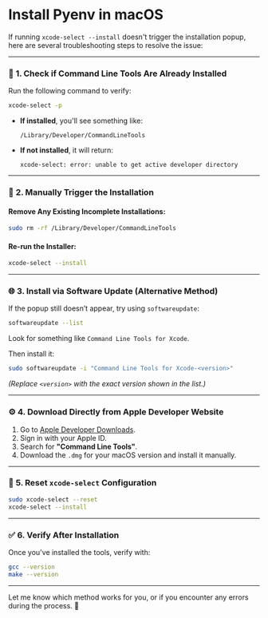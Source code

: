 # Install Pyenv in macOS

If running `xcode-select --install` doesn't trigger the installation popup, here are several troubleshooting steps to resolve the issue:

---

### 🚩 **1. Check if Command Line Tools Are Already Installed**

Run the following command to verify:

```bash
xcode-select -p
```

- **If installed**, you'll see something like:
  ```
  /Library/Developer/CommandLineTools
  ```
- **If not installed**, it will return:
  ```
  xcode-select: error: unable to get active developer directory
  ```

---

### 🔄 **2. Manually Trigger the Installation**

#### **Remove Any Existing Incomplete Installations:**

```bash
sudo rm -rf /Library/Developer/CommandLineTools
```

#### **Re-run the Installer:**

```bash
xcode-select --install
```

---

### 🌐 **3. Install via Software Update (Alternative Method)**

If the popup still doesn’t appear, try using `softwareupdate`:

```bash
softwareupdate --list
```

Look for something like `Command Line Tools for Xcode`.

Then install it:

```bash
sudo softwareupdate -i "Command Line Tools for Xcode-<version>"
```

*(Replace `<version>` with the exact version shown in the list.)*

---

### ⚙️ **4. Download Directly from Apple Developer Website**

1. Go to [Apple Developer Downloads](https://developer.apple.com/download/more/).
2. Sign in with your Apple ID.
3. Search for **"Command Line Tools"**.
4. Download the `.dmg` for your macOS version and install it manually.

---

### 🔧 **5. Reset `xcode-select` Configuration**

```bash
sudo xcode-select --reset
xcode-select --install
```

---

### ✅ **6. Verify After Installation**

Once you've installed the tools, verify with:

```bash
gcc --version
make --version
```

---

Let me know which method works for you, or if you encounter any errors during the process. 🚀